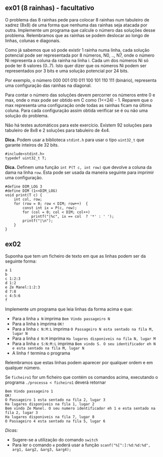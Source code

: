 ## ex01 (8 rainhas) - facultativo

O problema das 8 rainhas pede para colocar 8 rainhas num tabuleiro de xadrez
(8x8) de uma forma que nenhuma das rainhas seja atacada por outra.  Implemente
um programa que calcule o número das soluções desse problema.  Relembramos que
as rainhas se podem deslocar ao longo de linhas, colunas e diagonais.

Como já sabemos que só pode existir 1 rainha numa linha, cada solução
potencial pode ser representada por 8 números, N0, .., N7, onde o número Ni
representa a coluna da rainha na linha i. Cada um dos números Ni só pode ter 8 valores (0..7).
Isto quer dizer que os números Ni podem ser representados por 3 bits e uma
solução potencial por 24 bits.

Por exemplo, o número 000 001 010 011 100 101 110 111 (binário), representa uma configuração
das rainhas na diagonal.

Para contar o número das soluções devem percorrer os números entre 0 e max,
onde o max pode ser obtido em C como (1<<24) - 1.  Reparem que o max representa
uma configuração onde todas as rainhas ficam na última coluna.
Para cada configuração assim obtida verificar se é ou não uma solução do problema.

Não há testes automáticos para este exercício. Existem 92 soluções para
tabuleiro de 8x8 e 2 soluções para tabuleiro de 4x4.

__Dica.__  Podem usar a biblioteca `stdint.h` para usar o tipo `uint32_t`
que garante inteiros de 32 bits.

    #include<stdint.h>
    typedef uint32_t T;

__Dica.__  Definem uma função `int P(T c, int row)` que devolve a coluna da
dama na linha `row`. Esta pode ser usada da maneira seguinte para imprimir uma
configuração.

    #define DIM_LOG 3
    #define DIM (1<<DIM_LOG)
    void print(T c) {
        int col, row;
        for (row = 0; row < DIM; row++)  {
            const int ix = P(c, row);
            for (col = 0; col < DIM; col++)
                printf("|%c", ix == col  ? '*' : ' ');
            printf("|\n");
        }
    }

## ex02

Suponha que tem um ficheiro de texto em que as linhas podem ser da seguinte forma:

    a 1
    b
    c 1:2:3
    d 1:2
    e Ze Manel:1:2:3
    d 7:8
    c 4:5:6
    f

Implemente um programa que leia linhas da forma acima e que:

- Para a linha `a N` imprima `Bem Vindo passageiro N`
- Para a linha `b` imprima `OK!`
- Para a linha `c N:M:L` imprima `O Passageiro N esta sentado na fila M, lugar N`
- Para a linha `d N:M` imprima `Ha lugares disponiveis na fila N, lugar M`
- Para a linha `e S:N:M:L` imprima `Bem vindo S. O seu identificador eh N e esta sentado na fila M, lugar N`
- A linha `f` termina o programa

Relembramos que estas linhas podem aparecer por qualquer ordem e em qualquer número.

Se `ficheiro1` for um ficheiro que contém os comandos acima, executando o programa `./processa < ficheiro1` deverá retornar

    Bem Vindo passageiro 1
    OK!
    O Passageiro 1 esta sentado na fila 2, lugar 3
    Ha lugares disponiveis na fila 1, lugar 2
    Bem vindo Ze Manel. O seu numero identificador eh 1 e esta sentado na fila 2, lugar 3
    Ha lugares disponiveis na fila 7, lugar 8
    O Passageiro 4 esta sentado na fila 5, lugar 6

*Dicas:*

- Sugere-se a utilização do comando `switch`
- Para ler o comando `e` poderá usar a função `scanf("%[^:]:%d:%d:%d", arg1, &arg2, &arg3, &arg4);`
